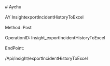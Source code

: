 <br>#     Ayehu</br>
<br>AY InsightexportIncidentHistoryToExcel</br>
<br>Method: Post</br>
<br>OperationID: Insight_exportIncidentHistoryToExcel</br>
<br>EndPoint:</br>
<br>/Api/insight/exportIncidentHistoryToExcel</br>
